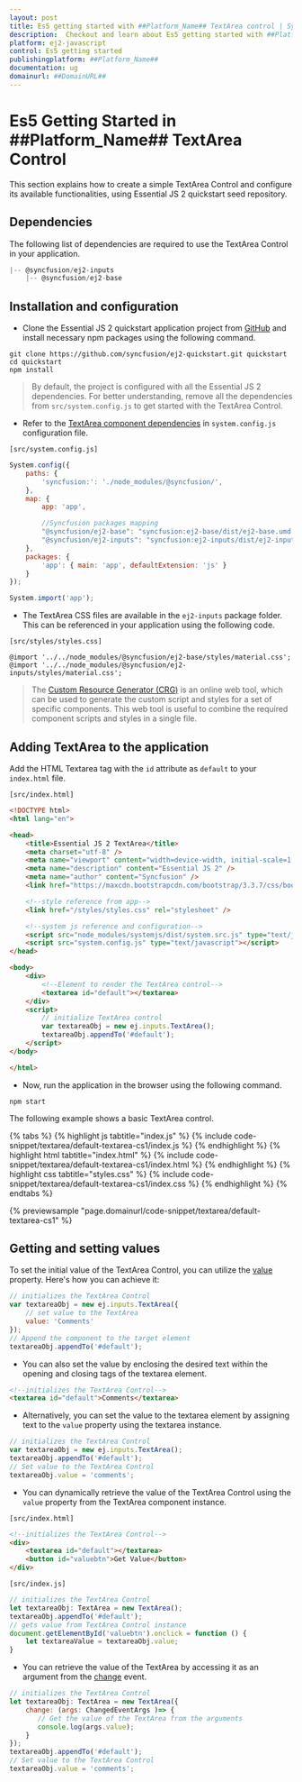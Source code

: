 ```yaml
---
layout: post
title: Es5 getting started with ##Platform_Name## TextArea control | Syncfusion
description:  Checkout and learn about Es5 getting started with ##Platform_Name## TextArea control of Syncfusion Essential JS 2 and more details.
platform: ej2-javascript
control: Es5 getting started 
publishingplatform: ##Platform_Name##
documentation: ug
domainurl: ##DomainURL##
---
```


# Es5 Getting Started in ##Platform_Name## TextArea Control

This section explains how to create a simple TextArea Control and configure its available functionalities, using Essential JS 2 quickstart seed repository.

## Dependencies

The following list of dependencies are required to use the TextArea Control in your application.

```js
|-- @syncfusion/ej2-inputs
    |-- @syncfusion/ej2-base

```

## Installation and configuration

* Clone the Essential JS 2 quickstart application project from [GitHub](https://github.com/syncfusion/ej2-quickstart.git) and install necessary npm packages using the following command.

```
git clone https://github.com/syncfusion/ej2-quickstart.git quickstart
cd quickstart
npm install
```

> By default, the project is configured with all the Essential JS 2 dependencies. For better understanding, remove all the dependencies from
`src/system.config.js` to get started with the TextArea Control.

* Refer to the [TextArea component dependencies](#dependencies) in `system.config.js` configuration file.

`[src/system.config.js]`

```js
System.config({
    paths: {
        'syncfusion:': './node_modules/@syncfusion/',
    },
    map: {
        app: 'app',

        //Syncfusion packages mapping
        "@syncfusion/ej2-base": "syncfusion:ej2-base/dist/ej2-base.umd.min.js",
        "@syncfusion/ej2-inputs": "syncfusion:ej2-inputs/dist/ej2-inputs.umd.min.js",
    },
    packages: {
        'app': { main: 'app', defaultExtension: 'js' }
    }
});

System.import('app');
```

* The TextArea CSS files are available in the `ej2-inputs` package folder. This can be referenced in your application using the following code.

`[src/styles/styles.css]`

```
@import '../../node_modules/@syncfusion/ej2-base/styles/material.css';
@import '../../node_modules/@syncfusion/ej2-inputs/styles/material.css';
```

> The [Custom Resource Generator (CRG)](https://crg.syncfusion.com/) is an online web tool, which can be used to generate the custom script and styles for a set of specific components.
> This web tool is useful to combine the required component scripts and styles in a single file.

## Adding TextArea to the application

Add the HTML Textarea tag with the `id` attribute as `default` to your `index.html` file.

`[src/index.html]`

```html
<!DOCTYPE html>
<html lang="en">

<head>
    <title>Essential JS 2 TextArea</title>
    <meta charset="utf-8" />
    <meta name="viewport" content="width=device-width, initial-scale=1.0, user-scalable=no" />
    <meta name="description" content="Essential JS 2" />
    <meta name="author" content="Syncfusion" />
    <link href="https://maxcdn.bootstrapcdn.com/bootstrap/3.3.7/css/bootstrap.min.css" rel="stylesheet" />

    <!--style reference from app-->
    <link href="/styles/styles.css" rel="stylesheet" />

    <!--system js reference and configuration-->
    <script src="node_modules/systemjs/dist/system.src.js" type="text/javascript"></script>
    <script src="system.config.js" type="text/javascript"></script>
</head>

<body>
    <div>
        <!--Element to render the TextArea control-->
        <textarea id="default"></textarea>
    </div>
    <script>
        // initialize TextArea control
        var textareaObj = new ej.inputs.TextArea();
        textareaObj.appendTo('#default');
    </script>
</body>

</html>

```

* Now, run the application in the browser using the following command.

```
npm start
```

The following example shows a basic TextArea control.

{% tabs %}
{% highlight js tabtitle="index.js" %}
{% include code-snippet/textarea/default-textarea-cs1/index.js %}
{% endhighlight %}
{% highlight html tabtitle="index.html" %}
{% include code-snippet/textarea/default-textarea-cs1/index.html %}
{% endhighlight %}
{% highlight css tabtitle="styles.css" %}
{% include code-snippet/textarea/default-textarea-cs1/index.css %}
{% endhighlight %}
{% endtabs %}
        
{% previewsample "page.domainurl/code-snippet/textarea/default-textarea-cs1" %}

## Getting and setting values

To set the initial value of the TextArea Control, you can utilize the [value](../api/textarea/#value) property. Here's how you can achieve it:

```js
// initializes the TextArea Control
var textareaObj = new ej.inputs.TextArea({
    // set value to the TextArea
    value: 'Comments'
});
// Append the component to the target element
textareaObj.appendTo('#default');

```

* You can also set the value by enclosing the desired text within the opening and closing tags of the textarea element.

```html
<!--initializes the TextArea Control-->
<textarea id="default">Comments</textarea>

```

* Alternatively, you can set the value to the textarea element by assigning text to the `value` property using the textarea instance.

```js
// initializes the TextArea Control
var textareaObj = new ej.inputs.TextArea();
textareaObj.appendTo('#default');
// Set value to the TextArea Control
textareaObj.value = 'comments';

```

* You can dynamically retrieve the value of the TextArea Control using the `value` property from the TextArea component instance.

`[src/index.html]`

```html
<!--initializes the TextArea Control-->
<div>
    <textarea id="default"></textarea>
    <button id="valuebtn">Get Value</button>
</div>

```

`[src/index.js]`

```js
// initializes the TextArea Control
let textareaObj: TextArea = new TextArea();
textareaObj.appendTo('#default');
// gets value from TextArea Control instance
document.getElementById('valuebtn').onclick = function () {
    let textareaValue = textareaObj.value;
}

```

* You can retrieve the value of the TextArea by accessing it as an argument from the [change](../api/textarea/#change) event.

```js
// initializes the TextArea Control
let textareaObj: TextArea = new TextArea({
    change: (args: ChangedEventArgs )=> {
       // Get the value of the TextArea from the arguments
       console.log(args.value);
    }
});
textareaObj.appendTo('#default');
// Set value to the TextArea Control
textareaObj.value = 'comments';

```
